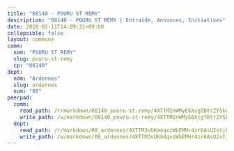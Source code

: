 ```yaml
---
title: "08140 - POURU ST REMY"
description: "08140 - POURU ST REMY | Entraide, Annonces, Initiatives"
date: 2020-01-11T14:09:21+09:00
collapsible: false
layout: commune
comm:
  nom: "POURU ST REMY"
  slug: pouru-st-remy
  cp: "08140"
dept:
  nom: "Ardennes"
  slug: ardennes
  num: "08"
peerpad:
  comm:
    read_path: /r/markdown/08140_pouru-st-remy/4XTTM2nWMyE6XcgTBtrZYSkqkuTnXJUasdyudmrMxNtfqQfUm
    write_path: /w/markdown/08140_pouru-st-remy/4XTTM2nWMyE6XcgTBtrZYSkqkuTnXJUasdyudmrMxNtfqQfUm-K3TgU26TC3trjr9aRV4hVi8CK52K3HioKGqV6VN83jqooE4RLJpCsATLpZUqNh1kWy9Ayqyu7wZWEYF6BRGgVjJt4yQcxy5fFoUxrPE943kGSGHXdPpWrBAQnoXuy9PJdmmxKgED
  dept:
    read_path: /r/markdown/08_ardennes/4XTTM3vUKm4qxzWbEMHr4zr6AsU2stjkKdsaY9uMbmhXjv9QM
    write_path: /w/markdown/08_ardennes/4XTTM3vUKm4qxzWbEMHr4zr6AsU2stjkKdsaY9uMbmhXjv9QM-K3TgUMB9u4JvtZdFBPfBexH6pGeKJREiRZLakfAxGDqg6fgd1ib6XHxM9tkwaYxqJV2qNTbboL5jGpTS7re5rUf5cB5fLzdnicM4aJkF5ZXmkvCRXEh5XT7432iWRZFby5MMVbKP
---
```


